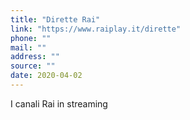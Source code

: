 ```yaml
---
title: "Dirette Rai"
link: "https://www.raiplay.it/dirette"
phone: ""
mail: ""
address: ""
source: ""
date: 2020-04-02
---
```


I canali Rai in streaming
